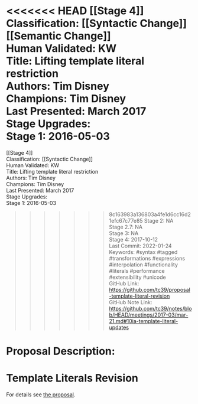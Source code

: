 <<<<<<< HEAD
[[Stage 4]]<br>Classification: [[Syntactic Change]] [[Semantic Change]]<br>Human Validated: KW<br>Title: Lifting template literal restriction<br>Authors: Tim Disney<br>Champions: Tim Disney<br>Last Presented: March 2017<br>Stage Upgrades:<br>Stage 1: 2016-05-03  
=======
[[Stage 4]]<br>Classification: [[Syntactic Change]]<br>Human Validated: KW<br>Title: Lifting template literal restriction<br>Authors: Tim Disney<br>Champions: Tim Disney<br>Last Presented: March 2017<br>Stage Upgrades:<br>Stage 1: 2016-05-03  
>>>>>>> 8c163983a136803a4fe1d6cc16d21efc67c77e85
Stage 2: NA  
Stage 2.7: NA  
Stage 3: NA  
Stage 4: 2017-10-12<br>Last Commit: 2022-01-24<br>Keywords: #syntax #tagged #transformations #expressions #interpolation #functionality #literals #performance #extensibility #unicode<br>GitHub Link: https://github.com/tc39/proposal-template-literal-revision <br>GitHub Note Link: https://github.com/tc39/notes/blob/HEAD/meetings/2017-03/mar-21.md#10ia-template-literal-updates
# Proposal Description:
# Template Literals Revision

For details see [the proposal](https://tc39.github.io/proposal-template-literal-revision/).
<br>